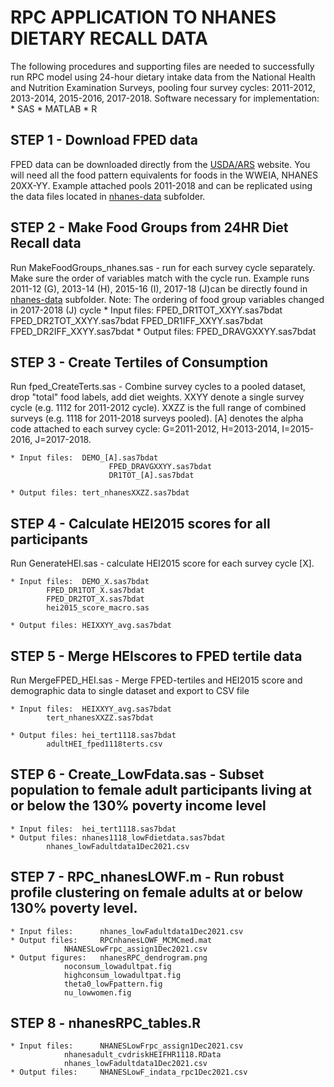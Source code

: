 # RPC APPLICATION TO NHANES DIETARY RECALL DATA
The following procedures and supporting files are needed to successfully run RPC model using 24-hour dietary intake data from the National Health and Nutrition Examination Surveys, pooling four survey cycles: 2011-2012, 2013-2014, 2015-2016, 2017-2018.
Software necessary for implementation:
	* SAS
	* MATLAB
	* R


## STEP 1 - Download FPED data
FPED data can be downloaded directly from the [USDA/ARS](https://www.ars.usda.gov/northeast-area/beltsville-md-bhnrc/beltsville-human-nutrition-research-center/food-surveys-research-group/docs/fped-databases/ "USDA/ARS title") website.
You will need all the food pattern equivalents for foods in the WWEIA, NHANES 20XX-YY. Example attached pools 2011-2018 and can be replicated using the data files located in [nhanes-data](https://github.com/bjks10/NHANES_wtofm/tree/main/nhanes-data "nhanes-data title") subfolder. 

## STEP 2 - Make Food Groups from 24HR Diet Recall data
Run MakeFoodGroups_nhanes.sas  - run for each survey cycle separately. Make sure the order of variables match with the cycle run. Example runs 2011-12 (G), 2013-14 (H), 2015-16 (I), 2017-18 (J)can be directly found in [nhanes-data](https://github.com/bjks10/NHANES_wtofm/tree/main/nhanes-data "nhanes-data title") subfolder.
Note: The ordering of food group variables changed in 2017-2018 (J) cycle
	* Input files:	FPED_DR1TOT_XXYY.sas7bdat
			FPED_DR2TOT_XXYY.sas7bdat
			FPED_DR1IFF_XXYY.sas7bdat
			FPED_DR2IFF_XXYY.sas7bdat
	* Output files:	FPED_DRAVGXXYY.sas7bdat



## STEP 3 - Create Tertiles of Consumption
Run fped_CreateTerts.sas - Combine survey cycles to a pooled dataset, drop "total" food labels, add diet weights. 
XXYY denote a single survey cycle (e.g. 1112 for 2011-2012 cycle). 
XXZZ is the full range of combined surveys (e.g. 1118 for 2011-2018 surveys pooled). 
[A] denotes the alpha code attached to each survey cycle: G=2011-2012, H=2013-2014, I=2015-2016, J=2017-2018.

	* Input files: 	DEMO_[A].sas7bdat
				          FPED_DRAVGXXYY.sas7bdat
				          DR1TOT_[A].sas7bdat

	* Output files:	tert_nhanesXXZZ.sas7bdat


## STEP 4 - Calculate HEI2015 scores for all participants
Run GenerateHEI.sas - calculate HEI2015 score for each survey cycle [X].
	
  	* Input files:	DEMO_X.sas7bdat
			FPED_DR1TOT_X.sas7bdat
			FPED_DR2TOT_X.sas7bdat
			hei2015_score_macro.sas

	* Output files:	HEIXXYY_avg.sas7bdat

## STEP 5 - Merge HEIscores to FPED tertile data
Run MergeFPED_HEI.sas - Merge FPED-tertiles and HEI2015 score and demographic data to single dataset and export to CSV file
	
  	* Input files:	HEIXXYY_avg.sas7bdat
			tert_nhanesXXZZ.sas7bdat

	* Output files: hei_tert1118.sas7bdat
			adultHEI_fped1118terts.csv

## STEP 6 - Create_LowFdata.sas - Subset population to female adult participants living at or below the 130% poverty income level  
	* Input files:	hei_tert1118.sas7bdat
	* Output files:	nhanes1118_lowFdietdata.sas7bdat
			nhanes_lowFadultdata1Dec2021.csv

## STEP 7 - RPC_nhanesLOWF.m - Run robust profile clustering on female adults at or below 130% poverty level.
	* Input files:		nhanes_lowFadultdata1Dec2021.csv
	* Output files:		RPCnhanesLOWF_MCMCmed.mat
				NHANESLowFrpc_assign1Dec2021.csv
	* Output figures: 	nhanesRPC_dendrogram.png
				noconsum_lowadultpat.fig
				highconsum_lowadultpat.fig
				theta0_lowFpattern.fig
				nu_lowwomen.fig

## STEP 8 - nhanesRPC_tables.R
	* Input files:		NHANESLowFrpc_assign1Dec2021.csv
				nhanesadult_cvdriskHEIFHR1118.RData
				nhanes_lowFadultdata1Dec2021.csv 
	* Output files: 	NHANESLowF_indata_rpc1Dec2021.csv
